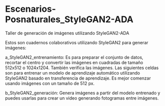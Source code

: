 # Escenarios-Posnaturales_StyleGAN2-ADA
Taller de generación de imágenes utilizando StyleGAN2-ADA

Estos son cuadernos colaborativos utilizando StyleGAN2 para generar imágenes:

a_StyleGAN2_entrenamiento: Es para preparar el conjunto de datos, recortar el centro y convertir las imágenes en cuadradas de tamaño 512x512 o 1024x1204. También verifica las imágenes. Las siguientes celdas son para entrenar un modelo de aprendizaje automático utilizando StyleGAN2 basado en transferencia de aprendizaje. Es mejor comenzar usando imágenes con un tamaño de 512 px.

b_StyleGAN2_generación: Genera imágenes a partir del modelo entrenado y puedes usarlas para crear un video generando fotogramas entre imágenes.

